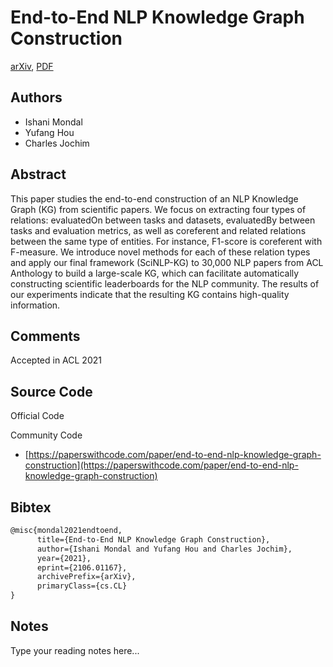 
# End-to-End NLP Knowledge Graph Construction

[arXiv](https://arxiv.org/abs/2106.01167), [PDF](https://arxiv.org/pdf/2106.01167.pdf)

## Authors

- Ishani Mondal
- Yufang Hou
- Charles Jochim

## Abstract

This paper studies the end-to-end construction of an NLP Knowledge Graph (KG) from scientific papers. We focus on extracting four types of relations: evaluatedOn between tasks and datasets, evaluatedBy between tasks and evaluation metrics, as well as coreferent and related relations between the same type of entities. For instance, F1-score is coreferent with F-measure. We introduce novel methods for each of these relation types and apply our final framework (SciNLP-KG) to 30,000 NLP papers from ACL Anthology to build a large-scale KG, which can facilitate automatically constructing scientific leaderboards for the NLP community. The results of our experiments indicate that the resulting KG contains high-quality information.

## Comments

Accepted in ACL 2021

## Source Code

Official Code



Community Code

- [https://paperswithcode.com/paper/end-to-end-nlp-knowledge-graph-construction](https://paperswithcode.com/paper/end-to-end-nlp-knowledge-graph-construction)

## Bibtex

```tex
@misc{mondal2021endtoend,
      title={End-to-End NLP Knowledge Graph Construction}, 
      author={Ishani Mondal and Yufang Hou and Charles Jochim},
      year={2021},
      eprint={2106.01167},
      archivePrefix={arXiv},
      primaryClass={cs.CL}
}
```

## Notes

Type your reading notes here...

